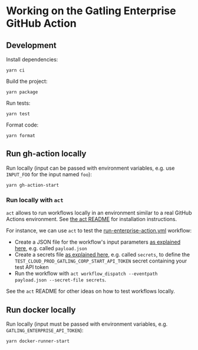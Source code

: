 # Working on the Gatling Enterprise GitHub Action

## Development

Install dependencies:

```shell
yarn ci
```

Build the project:

```shell
yarn package
```

Run tests:

```shell
yarn test
```

Format code:

```shell
yarn format
```

## Run gh-action locally

Run locally (input can be passed with environment variables, e.g. use `INPUT_FOO` for the input named `foo`):

```shell
yarn gh-action-start
```

### Run locally with `act`

`act` allows to run workflows locally in an environment similar to a real GitHub Actions environment. See [the act README](https://github.com/nektos/act) for installation instructions.

For instance, we can use `act` to test the [run-enterprise-action.yml](.github/workflows/run-enterprise-action.yml) workflow:
- Create a JSON file for the workflow's input parameters [as explained here](https://github.com/nektos/act#pass-inputs-to-manually-triggered-workflows), e.g. called `payload.json`
- Create a secrets file [as explained here](https://github.com/nektos/act#secrets), e.g. called `secrets`, to define the `TEST_CLOUD_PROD_GATLING_CORP_START_API_TOKEN` secret containing your test API token
- Run the workflow with `act workflow_dispatch --eventpath payload.json --secret-file secrets`.

See the `act` README for other ideas on how to test workflows locally.

## Run docker locally

Run locally (input must be passed with environment variables, e.g. `GATLING_ENTERPRISE_API_TOKEN`):

```shell
yarn docker-runner-start
```
